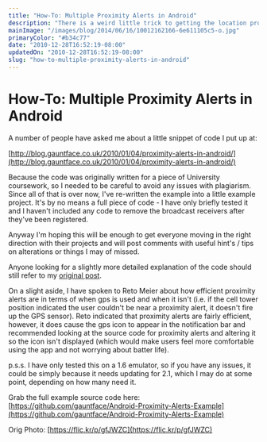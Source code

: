 ```yaml
---
title: "How-To: Multiple Proximity Alerts in Android"
description: "There is a weird little trick to getting the location proximity alerts working in Android and here it is plus some demo code on github.com."
mainImage: "/images/blog/2014/06/16/10012162166-6e611105c5-o.jpg"
primaryColor: "#b34c77"
date: "2010-12-28T16:52:19-08:00"
updatedOn: "2010-12-28T16:52:19-08:00"
slug: "how-to-multiple-proximity-alerts-in-android"
---
```


# How-To: Multiple Proximity Alerts in Android

A number of people have asked me about a little snippet of code I put up at:

[http://blog.gauntface.co.uk/2010/01/04/proximity-alerts-in-android/](http://blog.gauntface.co.uk/2010/01/04/proximity-alerts-in-android/)

Because the code was originally written for a piece of University coursework, so I needed to be careful to avoid any issues with plagiarism. Since all of that is over now, I've re-written the example into a little example project. It's by no means a full piece of code - I have only briefly tested it and I haven't included any code to remove the broadcast receivers after they've been registered.

Anyway I'm hoping this will be enough to get everyone moving in the right direction with their projects and will post comments with useful hint's / tips on alterations or things I may of missed.

Anyone looking for a slightly more detailed explanation of the code should still refer to my [original post](/2010/01/04/proximity-alerts-in-android/).

On a slight aside, I have spoken to Reto Meier about how efficient proximity alerts are in terms of when gps is used and when it isn't (i.e. if the cell tower position indicated the user couldn't be near a proximity alert, it doesn't fire up the GPS sensor). Reto indicated that proximity alerts are fairly efficient, however, it does cause the gps icon to appear in the notification bar and recommended looking at the source code for proximity alerts and altering it so the icon isn't displayed (which would make users feel more comfortable using the app and not worrying about batter life).

p.s.s. I have only tested this on a 1.6 emulator, so if you have any issues, it could be simply because it needs updating for 2.1, which I may do at some point, depending on how many need it.

Grab the full example source code here: [https://github.com/gauntface/Android-Proximity-Alerts-Example](https://github.com/gauntface/Android-Proximity-Alerts-Example)

Orig Photo: [https://flic.kr/p/gfJWZC](https://flic.kr/p/gfJWZC)